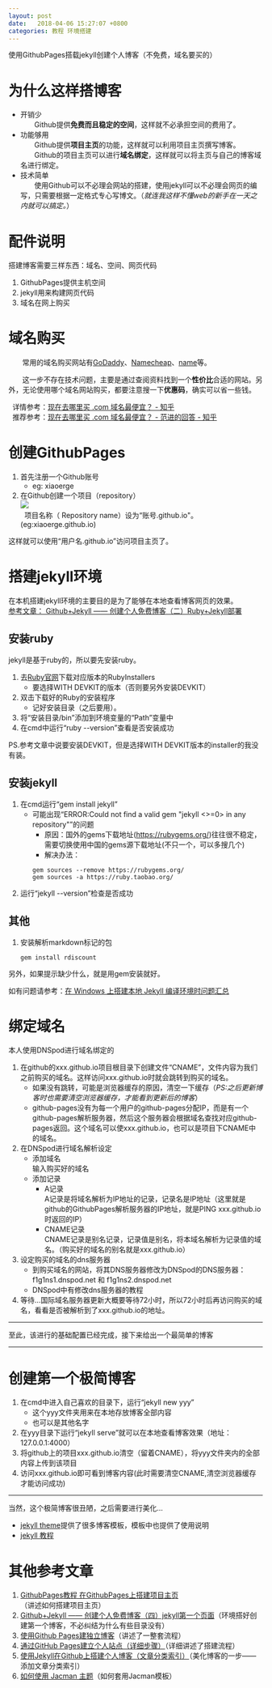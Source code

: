 ```yaml
---
layout: post
date:   2018-04-06 15:27:07 +0800
categories: 教程 环境搭建
---
```

使用GithubPages搭载jekyll创建个人博客（不免费，域名要买的）

# 为什么这样搭博客

* 开销少  
&#160;&#160;&#160;&#160;&#160;&#160;&#160;Github提供**免费而且稳定的空间**，这样就不必承担空间的费用了。
* 功能够用  
&#160;&#160;&#160;&#160;&#160;&#160;&#160;Github提供**项目主页**的功能，这样就可以利用项目主页撰写博客。  
&#160;&#160;&#160;&#160;&#160;&#160;&#160;Github的项目主页可以进行**域名绑定**，这样就可以将主页与自己的博客域名进行绑定。
* 技术简单  
&#160;&#160;&#160;&#160;&#160;&#160;&#160;使用Github可以不必理会网站的搭建，使用jekyll可以不必理会网页的编写，只需要根据一定格式专心写博文。（*就连我这样不懂web的新手在一天之内就可以搞定。*）

# 配件说明

搭建博客需要三样东西：域名、空间、网页代码
1. GithubPages提供主机空间
2. jekyll用来构建网页代码
3. 域名在网上购买

# 域名购买

&#160;&#160;&#160;&#160;&#160;&#160;&#160;常用的域名购买网站有[GoDaddy](https://sg.godaddy.com/zh)、[Namecheap](https://www.namecheap.com/)、[name](https://www.name.com/zh-cn/)等。

&#160;&#160;&#160;&#160;&#160;&#160;&#160;这一步不存在技术问题，主要是通过查阅资料找到一个**性价比**合适的网站。另外，无论使用哪个域名网站购买，都要注意搜一下**优惠码**，确实可以省一些钱。

&#160;&#160;详情参考：[现在去哪里买 .com 域名最便宜？ - 知乎](
https://www.zhihu.com/question/19551906)\
&#160;&#160;推荐参考：[现在去哪里买 .com 域名最便宜？ - 范进的回答 - 知乎](
https://www.zhihu.com/question/19551906/answer/31986656)

# 创建GithubPages

1. 首先注册一个Github账号
    - eg: xiaoerge
2. 在Github创建一个项目（repository）  
![](https://raw.githubusercontent.com/chrishuppor/imgDepot/master/newrepository.PNG)  
&#160;&#160;项目名称（
Repository name）设为“账号.github.io"。(eg:xiaoerge.github.io)

这样就可以使用“用户名.github.io”访问项目主页了。

# 搭建jekyll环境

在本机搭建jekyll环境的主要目的是为了能够在本地查看博客网页的效果。  
[参考文章： Github+Jekyll —— 创建个人免费博客（二）Ruby+Jekyll部署](https://blog.csdn.net/linshuhe1/article/details/51143274)

## 安装ruby

jekyll是基于ruby的，所以要先安装ruby。
1. 去[Ruby官网](https://rubyinstaller.org/downloads/)下载对应版本的RubyInstallers
    * 要选择WITH DEVKIT的版本（否则要另外安装DEVKIT）
2. 双击下载好的Ruby的安装程序
    * 记好安装目录（之后要用）。
3. 将“安装目录/bin”添加到环境变量的“Path”变量中
4. 在cmd中运行“ruby --version”查看是否安装成功

PS.参考文章中说要安装DEVKIT，但是选择WITH DEVKIT版本的installer的我没有装。

## 安装jekyll
1. 在cmd运行“gem install jekyll”
    * 可能出现“ERROR:Could not find a valid gem "jekyll <>=0> in any repository"”的问题
        * 原因：国外的gems下载地址(https://rubygems.org/)往往很不稳定，需要切换使用中国的gems源下载地址(不只一个，可以多搜几个)
        * 解决办法：
        ```
        gem sources --remove https://rubygems.org/
        gem sources -a https://ruby.taobao.org/
        ```
2. 运行“jekyll --version”检查是否成功

## 其他
1. 安装解析markdown标记的包
    ```
    gem install rdiscount
    ```
另外，如果提示缺少什么，就是用gem安装就好。

如有问题请参考：[在 Windows 上搭建本地 Jekyll 编译环境时问题汇总](https://blog.csdn.net/wudalang_gd/article/details/74619791)

# 绑定域名
本人使用DNSpod进行域名绑定的
1. 在github的xxx.github.io项目根目录下创建文件“CNAME”，文件内容为我们之前购买的域名。这样访问xxx.github.io时就会跳转到购买的域名。
    * 如果没有跳转，可能是浏览器缓存的原因，清空一下缓存（*PS:之后更新博客时也需要清空浏览器缓存，才能看到更新后的博客*）
	* github-pages没有为每一个用户的github-pages分配IP，而是有一个github-pages解析服务器，然后这个服务器会根据域名查找对应github-pages返回。这个域名可以使xxx.github.io，也可以是项目下CNAME中的域名。
2. 在DNSpod进行域名解析设定
    * 添加域名  
    输入购买好的域名
    * 添加记录
        * A记录  
        A记录是将域名解析为IP地址的记录，记录名是IP地址（这里就是github的GithubPages解析服务器的IP地址，就是PING xxx.github.io时返回的IP）
        * CNAME记录  
        CNAME记录是别名记录，记录值是别名，将本域名解析为记录值的域名。（购买好的域名的别名就是xxx.github.io）
3. 设定购买的域名的dns服务器
    * 到购买域名的网站，将其DNS服务器修改为DNSpod的DNS服务器：f1g1ns1.dnspod.net 和 f1g1ns2.dnspod.net
    * DNSpod中有修改dns服务器的教程
4. 等待...国际域名服务器更新大概要等待72小时，所以72小时后再访问购买的域名，看看是否被解析到了xxx.github.io的地址。

***
至此，该进行的基础配置已经完成，接下来给出一个最简单的博客
***

# 创建第一个极简博客
1. 在cmd中进入自己喜欢的目录下，运行“jekyll new yyy”
    * 这个yyy文件夹用来在本地存放博客全部内容
    * 也可以是其他名字
2. 在yyy目录下运行“jekyll serve”就可以在本地查看博客效果（地址：127.0.0.1:4000）
3. 将github上的项目xxx.github.io清空（留着CNAME），将yyy文件夹内的全部内容上传到该项目
4. 访问xxx.github.io即可看到博客内容(此时需要清空CNAME,清空浏览器缓存才能访问成功)
***
当然，这个极简博客很丑陋，之后需要进行美化...
* [jekyll theme](http://jekyllthemes.org/)提供了很多博客模板，模板中也提供了使用说明
* [jekyll 教程](http://ju.outofmemory.cn/entry/98471)

# 其他参考文章
1. [GithubPages教程 在GithubPages上搭建项目主页](https://blog.csdn.net/yanzhenjie1003/article/details/51703374)（讲述如何搭建项目主页）
2. [Github+Jekyll —— 创建个人免费博客（四）jekyll第一个页面](https://blog.csdn.net/linshuhe1/article/details/51148645)（环境搭好创建第一个博客，不必纠结为什么有些目录没有）
3. [使用Github Pages建独立博客](http://beiyuu.com/github-pages)（讲述了一整套流程）
4. [通过GitHub Pages建立个人站点（详细步骤）](https://www.cnblogs.com/purediy/archive/2013/03/07/2948892.html)（详细讲述了搭建流程）
5. [使用Jekyll在Github上搭建个人博客（文章分类索引）](https://segmentfault.com/a/1190000000406017)（美化博客的一步——添加文章分类索引）
6. [如何使用 Jacman 主题](http://simpleyyt.com/jekyll-jacman/jekyll/2015/09/20/how-to-use-jacman)（如何套用Jacman模板）